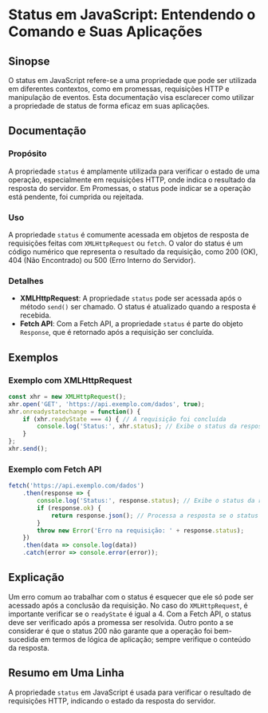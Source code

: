 <!--
Meta Description: # Status em JavaScript: Entendendo o Comando e Suas Aplicações ## Sinopse O status em JavaScript refere-se a uma propriedade que pode ser utilizada em...
Meta Keywords: status, resposta, com, propriedade, ser
-->

# Status em JavaScript: Entendendo o Comando e Suas Aplicações

## Sinopse
O status em JavaScript refere-se a uma propriedade que pode ser utilizada em diferentes contextos, como em promessas, requisições HTTP e manipulação de eventos. Esta documentação visa esclarecer como utilizar a propriedade de status de forma eficaz em suas aplicações.

## Documentação

### Propósito
A propriedade `status` é amplamente utilizada para verificar o estado de uma operação, especialmente em requisições HTTP, onde indica o resultado da resposta do servidor. Em Promessas, o status pode indicar se a operação está pendente, foi cumprida ou rejeitada.

### Uso
A propriedade `status` é comumente acessada em objetos de resposta de requisições feitas com `XMLHttpRequest` ou `fetch`. O valor do status é um código numérico que representa o resultado da requisição, como 200 (OK), 404 (Não Encontrado) ou 500 (Erro Interno do Servidor).

### Detalhes
- **XMLHttpRequest**: A propriedade `status` pode ser acessada após o método `send()` ser chamado. O status é atualizado quando a resposta é recebida.
- **Fetch API**: Com a Fetch API, a propriedade `status` é parte do objeto `Response`, que é retornado após a requisição ser concluída.

## Exemplos

### Exemplo com XMLHttpRequest
```javascript
const xhr = new XMLHttpRequest();
xhr.open('GET', 'https://api.exemplo.com/dados', true);
xhr.onreadystatechange = function() {
    if (xhr.readyState === 4) { // A requisição foi concluída
        console.log('Status:', xhr.status); // Exibe o status da resposta
    }
};
xhr.send();
```

### Exemplo com Fetch API
```javascript
fetch('https://api.exemplo.com/dados')
    .then(response => {
        console.log('Status:', response.status); // Exibe o status da resposta
        if (response.ok) {
            return response.json(); // Processa a resposta se o status for 200-299
        }
        throw new Error('Erro na requisição: ' + response.status);
    })
    .then(data => console.log(data))
    .catch(error => console.error(error));
```

## Explicação
Um erro comum ao trabalhar com o status é esquecer que ele só pode ser acessado após a conclusão da requisição. No caso do `XMLHttpRequest`, é importante verificar se o `readyState` é igual a 4. Com a Fetch API, o status deve ser verificado após a promessa ser resolvida. Outro ponto a se considerar é que o status 200 não garante que a operação foi bem-sucedida em termos de lógica de aplicação; sempre verifique o conteúdo da resposta.

## Resumo em Uma Linha
A propriedade `status` em JavaScript é usada para verificar o resultado de requisições HTTP, indicando o estado da resposta do servidor.